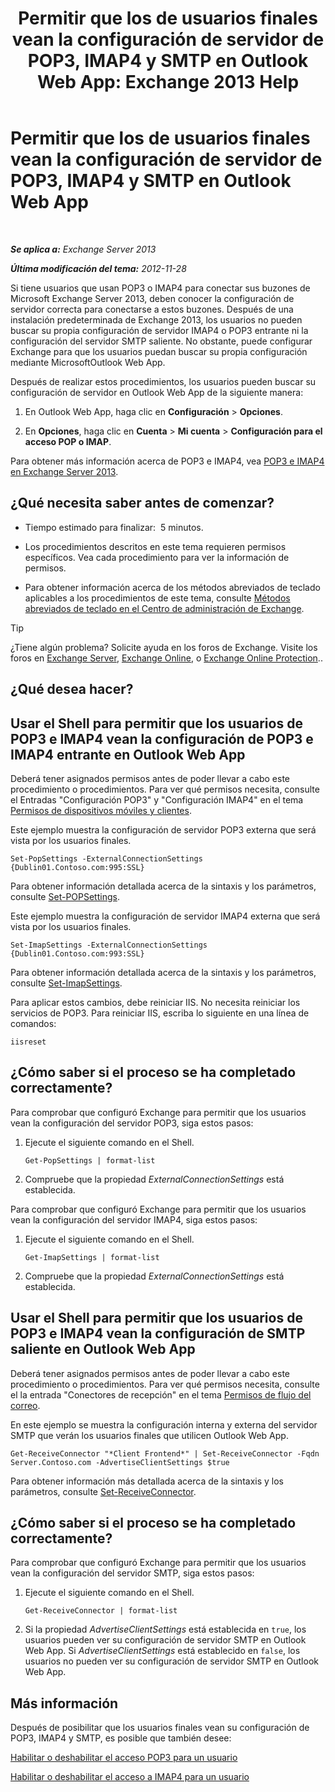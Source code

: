 ﻿---
title: 'Permitir que los de usuarios finales vean la configuración de servidor de POP3, IMAP4 y SMTP en Outlook Web App: Exchange 2013 Help'
TOCTitle: Permitir que los de usuarios finales vean la configuración de servidor de POP3, IMAP4 y SMTP en Outlook Web App
ms:assetid: bd22bf7e-3bf7-45e6-8790-919b780166f6
ms:mtpsurl: https://technet.microsoft.com/es-es/library/Gg298947(v=EXCHG.150)
ms:contentKeyID: 50556874
ms.date: 05/22/2018
mtps_version: v=EXCHG.150
ms.translationtype: MT
---

# Permitir que los de usuarios finales vean la configuración de servidor de POP3, IMAP4 y SMTP en Outlook Web App

 

_**Se aplica a:** Exchange Server 2013_

_**Última modificación del tema:** 2012-11-28_

Si tiene usuarios que usan POP3 o IMAP4 para conectar sus buzones de Microsoft Exchange Server 2013, deben conocer la configuración de servidor correcta para conectarse a estos buzones. Después de una instalación predeterminada de Exchange 2013, los usuarios no pueden buscar su propia configuración de servidor IMAP4 o POP3 entrante ni la configuración del servidor SMTP saliente. No obstante, puede configurar Exchange para que los usuarios puedan buscar su propia configuración mediante MicrosoftOutlook Web App.

Después de realizar estos procedimientos, los usuarios pueden buscar su configuración de servidor en Outlook Web App de la siguiente manera:

1.  En Outlook Web App, haga clic en **Configuración** \> **Opciones**.

2.  En **Opciones**, haga clic en **Cuenta** \> **Mi cuenta** \> **Configuración para el acceso POP o IMAP**.

Para obtener más información acerca de POP3 e IMAP4, vea [POP3 e IMAP4 en Exchange Server 2013](pop3-and-imap4-in-exchange-server-2013-exchange-2013-help.md).

## ¿Qué necesita saber antes de comenzar?

  - Tiempo estimado para finalizar:  5 minutos.

  - Los procedimientos descritos en este tema requieren permisos específicos. Vea cada procedimiento para ver la información de permisos.

  - Para obtener información acerca de los métodos abreviados de teclado aplicables a los procedimientos de este tema, consulte [Métodos abreviados de teclado en el Centro de administración de Exchange](keyboard-shortcuts-in-the-exchange-admin-center-exchange-online-protection-help.md).


> [!TIP]
> ¿Tiene algún problema? Solicite ayuda en los foros de Exchange. Visite los foros en <A href="https://go.microsoft.com/fwlink/p/?linkid=60612">Exchange Server</A>, <A href="https://go.microsoft.com/fwlink/p/?linkid=267542">Exchange Online</A>, o <A href="https://go.microsoft.com/fwlink/p/?linkid=285351">Exchange Online Protection</A>..



## ¿Qué desea hacer?

## Usar el Shell para permitir que los usuarios de POP3 e IMAP4 vean la configuración de POP3 e IMAP4 entrante en Outlook Web App

Deberá tener asignados permisos antes de poder llevar a cabo este procedimiento o procedimientos. Para ver qué permisos necesita, consulte el Entradas "Configuración POP3" y "Configuración IMAP4" en el tema [Permisos de dispositivos móviles y clientes](clients-and-mobile-devices-permissions-exchange-2013-help.md).

Este ejemplo muestra la configuración de servidor POP3 externa que será vista por los usuarios finales.

    Set-PopSettings -ExternalConnectionSettings {Dublin01.Contoso.com:995:SSL}

Para obtener información detallada acerca de la sintaxis y los parámetros, consulte [Set-POPSettings](https://technet.microsoft.com/es-es/library/aa997154\(v=exchg.150\)).

Este ejemplo muestra la configuración de servidor IMAP4 externa que será vista por los usuarios finales.

    Set-ImapSettings -ExternalConnectionSettings {Dublin01.Contoso.com:993:SSL}

Para obtener información detallada acerca de la sintaxis y los parámetros, consulte [Set-ImapSettings](https://technet.microsoft.com/es-es/library/aa998252\(v=exchg.150\)).

Para aplicar estos cambios, debe reiniciar IIS. No necesita reiniciar los servicios de POP3. Para reiniciar IIS, escriba lo siguiente en una línea de comandos:

    iisreset

## ¿Cómo saber si el proceso se ha completado correctamente?

Para comprobar que configuró Exchange para permitir que los usuarios vean la configuración del servidor POP3, siga estos pasos:

1.  Ejecute el siguiente comando en el Shell.
    
        Get-PopSettings | format-list

2.  Compruebe que la propiedad *ExternalConnectionSettings* está establecida.

Para comprobar que configuró Exchange para permitir que los usuarios vean la configuración del servidor IMAP4, siga estos pasos:

1.  Ejecute el siguiente comando en el Shell.
    
        Get-ImapSettings | format-list

2.  Compruebe que la propiedad *ExternalConnectionSettings* está establecida.

## Usar el Shell para permitir que los usuarios de POP3 e IMAP4 vean la configuración de SMTP saliente en Outlook Web App

Deberá tener asignados permisos antes de poder llevar a cabo este procedimiento o procedimientos. Para ver qué permisos necesita, consulte el la entrada "Conectores de recepción" en el tema [Permisos de flujo del correo](mail-flow-permissions-exchange-2013-help.md).

En este ejemplo se muestra la configuración interna y externa del servidor SMTP que verán los usuarios finales que utilicen Outlook Web App.

    Get-ReceiveConnector "*Client Frontend*" | Set-ReceiveConnector -Fqdn Server.Contoso.com -AdvertiseClientSettings $true 

Para obtener información más detallada acerca de la sintaxis y los parámetros, consulte [Set-ReceiveConnector](https://technet.microsoft.com/es-es/library/bb125140\(v=exchg.150\)).

## ¿Cómo saber si el proceso se ha completado correctamente?

Para comprobar que configuró Exchange para permitir que los usuarios vean la configuración del servidor SMTP, siga estos pasos:

1.  Ejecute el siguiente comando en el Shell.
    
        Get-ReceiveConnector | format-list

2.  Si la propiedad *AdvertiseClientSettings* está establecida en `true`, los usuarios pueden ver su configuración de servidor SMTP en Outlook Web App. Si *AdvertiseClientSettings* está establecido en `false`, los usuarios no pueden ver su configuración de servidor SMTP en Outlook Web App.

## Más información

Después de posibilitar que los usuarios finales vean su configuración de POP3, IMAP4 y SMTP, es posible que también desee:

[Habilitar o deshabilitar el acceso POP3 para un usuario](enable-or-disable-pop3-access-for-a-user-exchange-2013-help.md)

[Habilitar o deshabilitar el acceso a IMAP4 para un usuario](enable-or-disable-imap4-access-for-a-user-exchange-2013-help.md)

